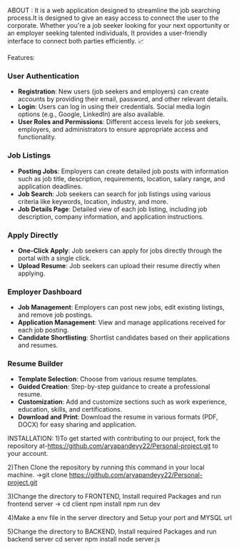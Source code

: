 ABOUT :
It is a web application designed to streamline the job searching process.It is designed to give an easy access to connect the user to the corporate.
Whether you're a job seeker looking for your next opportunity or an employer seeking talented individuals, It provides a user-friendly interface to connect both parties efficiently. 📈

Features:
###  User Authentication
- **Registration**: New users (job seekers and employers) can create accounts by providing their email, password, and other relevant details.
- **Login**: Users can log in using their credentials. Social media login options (e.g., Google, LinkedIn) are also available.
- **User Roles and Permissions**: Different access levels for job seekers, employers, and administrators to ensure appropriate access and functionality.

### Job Listings
- **Posting Jobs**: Employers can create detailed job posts with information such as job title, description, requirements, location, salary range, and application deadlines.
- **Job Search**: Job seekers can search for job listings using various criteria like keywords, location, industry, and more.
- **Job Details Page**: Detailed view of each job listing, including job description, company information, and application instructions.


### Apply Directly
- **One-Click Apply**: Job seekers can apply for jobs directly through the portal with a single click.
- **Upload Resume**: Job seekers can upload their resume  directly when applying.

### Employer Dashboard
- **Job Management**: Employers can post new jobs, edit existing listings, and remove job postings.
- **Application Management**: View and manage applications received for each job posting.
- **Candidate Shortlisting**: Shortlist candidates based on their applications and resumes.

### Resume Builder
- **Template Selection**: Choose from various resume templates.
- **Guided Creation**: Step-by-step guidance to create a professional resume.
- **Customization**: Add and customize sections such as work experience, education, skills, and certifications.
- **Download and Print**: Download the resume in various formats (PDF, DOCX) for easy sharing and application.

INSTALLATION:
1)To get started with contributing to our project, fork the repository at-https://github.com/aryapandeyy22/Personal-project.git to your account.

2)Then Clone the repository by running this command in your local machine.
->git clone  https://github.com/aryapandeyy22/Personal-project.git

3)Change the directory to FRONTEND, Install required Packages and run frontend server
-> cd client
 npm install
 npm run dev

 4)Make a env file in the server directory and Setup your port and MYSQL url

 5)Change the directory to BACKEND, Install required Packages and run backend server
 cd server
 npm install
 node server.js
 
 

 
